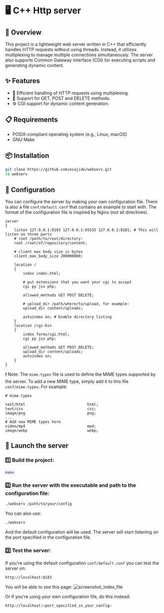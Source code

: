 # 🖥️ C++ Http server

## 🌟 Overview

This project is a lightweight web server written in C++ that efficiently handles HTTP requests without using threads. Instead, it utilizes multiplexing to manage multiple connections simultaneously. The server also supports Common Gateway Interface (CGI) for executing scripts and generating dynamic content.

## ✨ Features

- 🚀 Efficient handling of HTTP requests using multiplexing.
- 📄 Support for GET, POST and DELETE methods.
- ⚙️ CGI support for dynamic content generation.

## 📋 Requirements

- POSIX-compliant operating system (e.g., Linux, macOS)
- GNU Make

## 📦 Installation

   ```bash
   git clone https://github.com/osajide/webserv.git
   cd webserv
   ```
## 🔧 Configuration

You can configure the server by making your own configuration file. There is also a file `conf/default.conf` that contains an example to start with. The format of the configuration file is inspired by Nginx (not all directives).

```nginx
server
{
	listen 127.0.0.1:8183 127.0.0.1:65535 127.0.0.1:8181; # This will listen on three ports
	# root /path/to/root/directory:
	root /root/of/repository/content;

	# client max body size in bytes
	client_max_body_size 200000000;

	location /
	{
		index index.html;

		# put extensions that you want your cgi to accept
		cgi py jsx php;

		allowed_methods GET POST DELETE;

		# upload_dir /path/where/to/upload, for example:
		upload_dir content/uploads;

		autoindex on; # Enable directory listing
	}
	location /cgi-bin
	{
		index forms/cgi.html;
		cgi py jsx php;

		allowed_methods GET POST DELETE;
		upload_dir content/uploads;
		autoindex on;
	}
}

```
❗️ Note: 
The `mime.types` file is used to define the MIME types supported by the server. To add a new MIME type, simply add it to this file `conf/mime.types`. For example:

```nginx
# mime.types

text/html                            html;
text/css                             css;
image/png                            png;
...
# Add new MIME types here
video/mp4                            mp4;
image/webp                           webp;
```

## 🚀 Launch the server

### 1️⃣ Build the project:

   ```bash
   make
   ```
### 2️⃣ Run the server with the executable and path to the configuration file:

   ```bash
   ./webserv /path/to/your/config
   ```
   You can also use:
   ```bash
   ./webserv
   ```
   And the default configuration will be used.
   The server will start listening on the port specified in the configuration file.
   
### 3️⃣ Test the server:

   If you're using the default configuration `conf/default.conf` you can test the server on:
   ```bash
   http://localhost:8183
   ```
   You will be able to see this page:
   <img source="content/screenshot" alt="screenshot_index_file"></img>

   Or if you're using your own configuration file, do this instead:
   
   ```bash
   http://localhost:<port_specified_in_your_config>
   ```
